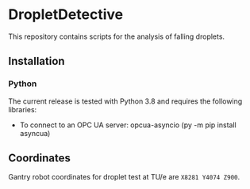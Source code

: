 # DropletDetective
This repository contains scripts for the analysis of falling droplets.

## Installation

### Python

The current release is tested with Python 3.8 and requires the following libraries:
- To connect to an OPC UA server: opcua-asyncio (py -m pip install asyncua) 

## Coordinates

Gantry robot coordinates for droplet test at TU/e are `X8281 Y4074 Z900`.

